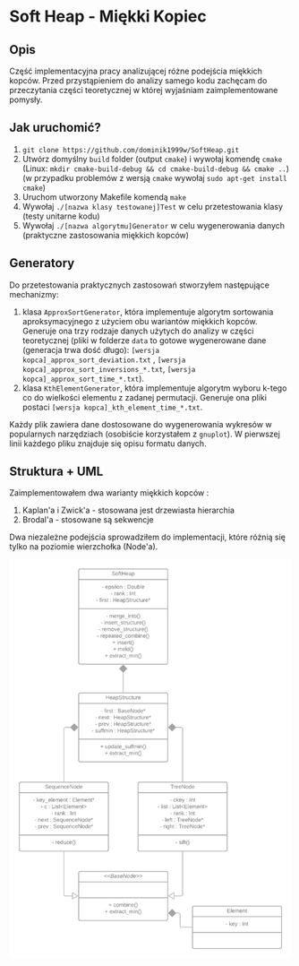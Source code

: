 # Soft Heap - Miękki Kopiec

## Opis
Część implementacyjna pracy analizującej różne podejścia miękkich kopców. Przed przystąpieniem do analizy samego kodu zachęcam do przeczytania części teoretycznej w której wyjaśniam zaimplementowane pomysły.

## Jak uruchomić?
1. `git clone https://github.com/dominik1999w/SoftHeap.git`
2. Utwórz domyślny `build` folder (output `cmake`) i wywołaj komendę `cmake` (Linux: ```mkdir cmake-build-debug && cd cmake-build-debug && cmake ..```) (w przypadku problemów z wersją `cmake` wywołaj `sudo apt-get install cmake`)
3. Uruchom utworzony Makefile komendą `make`
4. Wywołaj `./[nazwa klasy testowanej]Test` w celu przetestowania klasy (testy unitarne kodu)
5. Wywołaj `./[nazwa algorytmu]Generator` w celu wygenerowania danych (praktyczne zastosowania miękkich kopców)

## Generatory
Do przetestowania praktycznych zastosowań stworzyłem następujące mechanizmy:
1. klasa `ApproxSortGenerator`, która implementuje algorytm sortowania aproksymacyjnego z użyciem obu wariantów miękkich kopców. Generuje ona trzy rodzaje danych użytych do analizy w części teoretycznej (pliki w folderze `data` to gotowe wygenerowane dane (generacja trwa dość długo): `[wersja kopca]_approx_sort_deviation.txt` , `[wersja kopca]_approx_sort_inversions_*.txt`, `[wersja kopca]_approx_sort_time_*.txt`).
2. klasa `KthElementGenerator`, która implementuje algorytm wyboru k-tego co do wielkości elementu z zadanej permutacji. Generuje ona pliki postaci `[wersja kopca]_kth_element_time_*.txt`.

Każdy plik zawiera dane dostosowane do wygenerowania wykresów w popularnych narzędziach (osobiście korzystałem z `gnuplot`). W pierwszej linii każdego pliku znajduje się opisu formatu danych.

## Struktura + UML
Zaimplementowałem dwa warianty miękkich kopców :
1. Kaplan'a i Zwick'a - stosowana jest drzewiasta hierarchia 
2. Brodal'a - stosowane są sekwencje

Dwa niezależne podejścia sprowadziłem do implementacji, które różnią się tylko na poziomie wierzchołka (Node'a). 




![uml](diagramUML.png)
